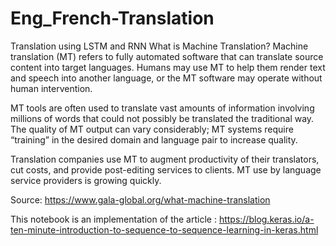 # Eng_French-Translation
Translation using LSTM and RNN
What is Machine Translation?
Machine translation (MT) refers to fully automated software that can translate source content into target languages. Humans may use MT to help them render text and speech into another language, or the MT software may operate without human intervention.

MT tools are often used to translate vast amounts of information involving millions of words that could not possibly be translated the traditional way. The quality of MT output can vary considerably; MT systems require “training” in the desired domain and language pair to increase quality.


Translation companies use MT to augment productivity of their translators, cut costs, and provide post-editing services to clients. MT use by language service providers is growing quickly.

Source: https://www.gala-global.org/what-machine-translation

This notebook is an implementation of the article : https://blog.keras.io/a-ten-minute-introduction-to-sequence-to-sequence-learning-in-keras.html
